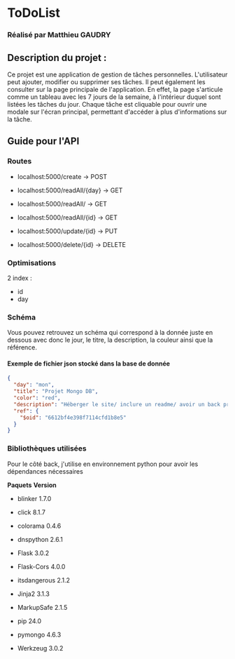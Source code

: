# ToDoList 

### Réalisé par Matthieu GAUDRY


## Description du projet :
Ce projet est une application de gestion de tâches personnelles. L'utilisateur peut ajouter, modifier ou supprimer ses tâches. Il peut également les consulter sur la page principale de l'application. En effet, la page s'articule comme un tableau avec les 7 jours de la semaine, à l'intérieur duquel sont listées les tâches du jour. Chaque tâche est cliquable pour ouvrir une modale sur l'écran principal, permettant d'accéder à plus d'informations sur la tâche.


## Guide pour l'API

### Routes
- localhost:5000/create -> POST
- localhost:5000/readAll/{day} -> GET
- localhost:5000/readAll/ -> GET

- localhost:5000/readAll/{id} -> GET
- localhost:5000/update/{id} ->  PUT
- localhost:5000/delete/{id} -> DELETE

### Optimisations
2 index :
   - id
   - day

### Schéma

Vous pouvez retrouvez un schéma qui correspond à la donnée juste en dessous avec donc le jour, le titre, la description, la couleur ainsi que la référence.

#### Exemple de fichier json stocké dans la base de donnée

```json
{
  "day": "mon",
  "title": "Projet Mongo DB",
  "color": "red",
  "description": "Héberger le site/ inclure un readme/ avoir un back propre/ ...",
  "ref": {
    "$oid": "6612bf4e398f7114cfd1b8e5"
  }
}
```

### Bibliothèques utilisées

Pour le côté back, j'utilise en environnement python pour avoir les dépendances nécessaires

**Paquets**      **Version**

- blinker      1.7.0

- click        8.1.7

- colorama     0.4.6

- dnspython    2.6.1

- Flask        3.0.2

- Flask-Cors   4.0.0

- itsdangerous 2.1.2

- Jinja2       3.1.3

- MarkupSafe   2.1.5

- pip          24.0

- pymongo      4.6.3

- Werkzeug     3.0.2

